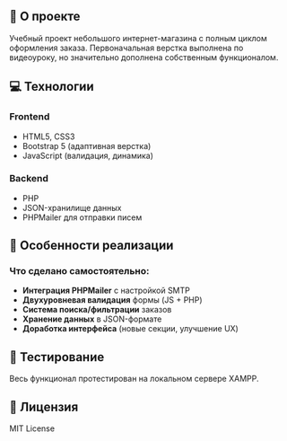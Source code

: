 ## 🌟 О проекте

Учебный проект небольшого интернет-магазина с полным циклом оформления заказа. Первоначальная верстка выполнена по видеоуроку, но значительно дополнена собственным функционалом.

## 💻 Технологии

### Frontend
- HTML5, CSS3
- Bootstrap 5 (адаптивная верстка)
- JavaScript (валидация, динамика)

### Backend
- PHP 
- JSON-хранилище данных
- PHPMailer для отправки писем

## 📌 Особенности реализации

### Что сделано самостоятельно:

- **Интеграция PHPMailer** с настройкой SMTP
- **Двухуровневая валидация** формы (JS + PHP)
- **Система поиска/фильтрации** заказов
- **Хранение данных** в JSON-формате
- **Доработка интерфейса** (новые секции, улучшение UX)

## 🚀 Тестирование

Весь функционал протестирован на локальном сервере XAMPP.

## 📄 Лицензия

MIT License
